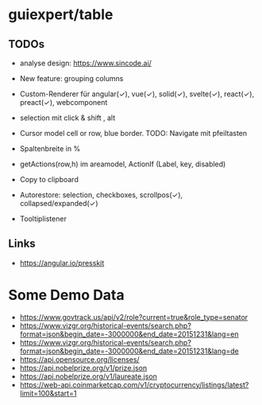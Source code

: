 # guiexpert/table

## TODOs
- analyse design: https://www.sincode.ai/
- New feature: grouping columns
- Custom-Renderer für angular(✓), vue(✓), solid(✓), svelte(✓), react(✓), preact(✓), webcomponent

- selection mit click & shift , alt
- Cursor model cell or row, blue border. TODO: Navigate mit pfeiltasten
- Spaltenbreite in %

- getActions(row,h) im areamodel, ActionIf (Label, key, disabled)
- Copy to clipboard
- Autorestore: selection, checkboxes, scrollpos(✓), collapsed/expanded(✓)
- Tooltiplistener

## Links

- https://angular.io/presskit

# Some Demo Data

- https://www.govtrack.us/api/v2/role?current=true&role_type=senator
- https://www.vizgr.org/historical-events/search.php?format=json&begin_date=-3000000&end_date=20151231&lang=en
- https://www.vizgr.org/historical-events/search.php?format=json&begin_date=-3000000&end_date=20151231&lang=de
- https://api.opensource.org/licenses/
- https://api.nobelprize.org/v1/prize.json
- https://api.nobelprize.org/v1/laureate.json
- https://web-api.coinmarketcap.com/v1/cryptocurrency/listings/latest?limit=100&start=1

